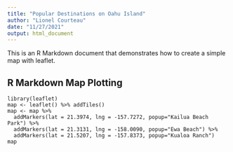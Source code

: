 ```yaml
---
title: "Popular Destinations on Oahu Island"
author: "Lionel Courteau"
date: "11/27/2021"
output: html_document
---
```


This is an R Markdown document that demonstrates how to create a simple map with leaflet.

## R Markdown Map Plotting

```{r, echo=TRUE, results=FALSE}
library(leaflet)
map <- leaflet() %>% addTiles() 
map <- map %>% 
  addMarkers(lat = 21.3974, lng = -157.7272, popup="Kailua Beach Park") %>%
  addMarkers(lat = 21.3131, lng = -158.0090, popup="Ewa Beach") %>%
  addMarkers(lat = 21.5207, lng = -157.8373, popup="Kualoa Ranch")
map
```

